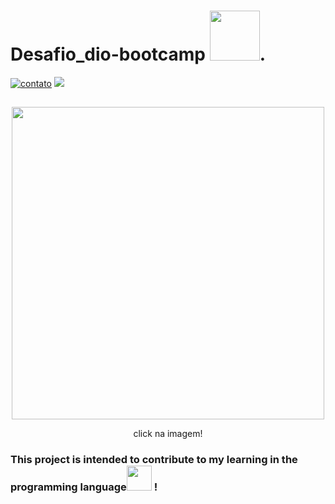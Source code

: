 <p><h1>Desafio_dio-bootcamp <img src="https://cdn.jsdelivr.net/gh/devicons/devicon/icons/java/java-plain-wordmark.svg" 
 width"40" height="80"/>.</h1></p> 
 
 
[![contato](https://img.shields.io/badge/Windows-0078D6?style=for-the-badge&logo=windows&logoColor=white)]()
[![](https://img.shields.io/badge/Ubuntu-E95420?style=for-the-badge&logo=ubuntu&logoColor=white)]()</p>

 
 
<!--![Proj_dio_Bootcamp drawio (1)](https://user-images.githubusercontent.com/66042254/146995044-dded2847-65e1-4db1-bc53-927279c093b2.png)-->
 ##
 <div align="center">
  <img src="https://user-images.githubusercontent.com/66042254/146995044-dded2847-65e1-4db1-bc53-927279c093b2.png" width="500px"/><p>click na imagem!</p> 
       </div>
 
 
<p><h3>This project is intended to contribute to my
 learning in the programming 
 language<img src="https://cdn.jsdelivr.net/gh/devicons/devicon/icons/java/java-plain-wordmark.svg" 
 width"40" height="40"/>
!</h3></p>

